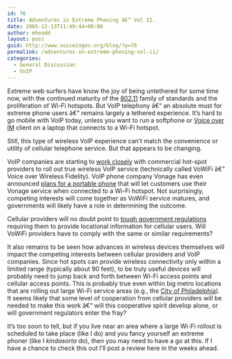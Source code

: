 ```yaml
---
id: 76
title: Adventures in Extreme Phoning â€“ Vol II.
date: 2005-12-13T11:49:44+00:00
author: mheadd
layout: post
guid: http://www.voiceingov.org/blog/?p=76
permalink: /adventures-in-extreme-phoning-vol-ii/
categories:
  - General Discussion
  - VoIP
---
```

Extreme web surfers have know the joy of being untethered for some time now, with the continued maturity of the [802.11](http://en.wikipedia.org/wiki/802.11) family of standards and the proliferation of Wi-Fi hotspots. But VoIP telephony â€“ an absolute must for extreme phone users â€“ remains largely a tethered experience. It&#8217;s hard to go mobile with VoIP today, unless you want to run a softphone or [Voice over IM](http://www.voiceingov.org/blog/?p=63) client on a laptop that connects to a Wi-Fi hotspot. 

Still, this type of wireless VoIP experience can&#8217;t match the convenience or utility of cellular telephone service. But that appears to be changing.

VoIP companies are starting to [work closely](http://news.com.com/VoIP+unplugged%2C+as+Wi-Fi+meets+Net+phoning/2100-7352_3-5415858.html?tag=nl) with commercial hot-spot providers to roll out true wireless VoIP service (technically called VoWiFi â€“ Voice over Wireless Fidelity). VoIP phone company Vonage has even announced [plans for a portable phone](http://news.com.com/Vonage+to+sell+Wi-Fi+phone/2100-7352_3-5992450.html?tag=nefd.top) that will let customers use their Vonage service when connected to a Wi-Fi hotspot. Not surprisingly, competing interests will come together as VoWiFi service matures, and governments will likely have a role in determining the outcome. 

Cellular providers will no doubt point to [tough government regulations](http://www.fcc.gov/911/enhanced/) requiring them to provide locational information for cellular users. Will VoWiFi providers have to comply with the same or similar requirements?

It also remains to be seen how advances in wireless devices themselves will impact the competing interests between cellular providers and VoIP companies. Since hot spots can provide wireless connectivity only within a limited range (typically about 90 feet), to be truly useful devices will probably need to jump back and forth between Wi-Fi access points and cellular access points. This is probably true even within big metro locations that are rolling out large Wi-Fi service areas (e.g., the [City of Philadelphia](http://www.phila.gov/wireless/index.html)). It seems likely that some level of cooperation from cellular providers will be needed to make this work â€“ will this cooperative spirit develop alone, or will government regulators enter the fray?

It&#8217;s too soon to tell, but if you live near an area where a large Wi-Fi rollout is scheduled to take place (like I do) and you fancy yourself an extreme phoner (like I _kindasorta_ do), then you may need to have a go at this. If I have a chance to check this out I&#8217;ll post a review here in the weeks ahead.